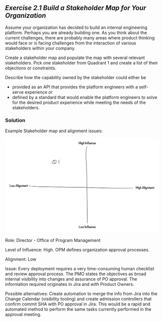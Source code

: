 ## ***Exercise 2.1 Build a Stakeholder Map for Your Organization***

Assume your organization has decided to build an internal engineering platform. Perhaps you are already building one. As you think about the current challenges, there are probably many areas where product thinking would face or is facing challenges from the interaction of various stakeholders within your company.

Create a stakeholder map and populate the map with several relevant stakeholders. Pick one stakeholder from Quadrant 1 and create a list of their objections or constraints.

Describe how the capability owned by the stakeholder could either be

* provided as an API that provides the platform engineers with a self-serve experience or  
* defined by a standard that would enable the platform engineers to solve for the desired product experience while meeting the needs of the stakeholders.

### **Solution**

Example Stakeholder map and alignment issues:

![stakeholder map](./Exercise-2.1.png)

Role: Director \- Office of Program Management

Level of Influence: High. OPM defines organization approval processes.

Alignment: Low

Issue: Every deployment requires a very time-consuming human checklist and review approval process. The PMO states the objectives as broad internal visibility into changes and assurance of PO approval. The information required originates in Jira and with Product Owners.

Possible alternatives: Create automation to merge the info from Jira into the Change Calendar (visibility tooling) and create admission controllers that confirm commit SHA with PO approval in Jira. This would be a rapid and automated method to perform the same tasks currently performed in the approval meeting.
